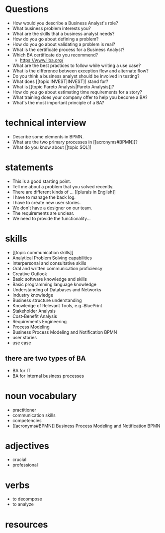 # Questions
- How would you describe a Business Analyst's role?
- What business problem interests you?
- What are the skills that a business analyst needs?
- How do you go about defining a problem?
- How do you go about validating a problem is real?
- What is the certificate process for a Business Analyst?
- Which BA certificate do you recommend?
	- https://www.iiba.org/
-   What are the best practices to follow while writing a use case? 
-   What is the difference between exception flow and alternate flow? 
-   Do you think a business analyst should be involved in testing? 
-   What does [[topic INVEST|INVEST]] stand for? 
-   What is [[topic Pareto Analysis|Pareto Analysis]]?
- How do you go about estimating time requirements for a story?
- What training does your company offer to help you become a BA?
- What's the most important principle of a BA?

# technical interview
- Describe some elements in BPMN.
- What are the two primary processes in [[acronyms#BPMN]]?
- What do you know about [[topic SQL]]
# statements
- This is a good starting point.
- Tell me about a problem that you solved recently.
- There are different kinds of ... [[plurals in English]]
- I have to manage the back log.
- I have to create new user stories.
- We don't have a designer on our team.
- The requirements are unclear.
- We need to provide the functionality...

# skills
- [[topic communication skills]]
-   Analytical Problem Solving capabilities
-   Interpersonal and consultative skills
-   Oral and written communication proficiency
-   Creative Outlook
-   Basic software knowledge and skills
-   Basic programming language knowledge
-   Understanding of Databases and Networks
-   Industry knowledge
-   Business structure understanding
-   Knowledge of Relevant Tools, e.g.:BluePrint
-   Stakeholder Analysis
-   Cost-Benefit Analysis
-   Requirements Engineering
-   Process Modeling
-   Business Process Modeling and Notification BPMN
-   user stories
-   use case



## there are two types of BA
- BA for IT
- BA for internal business processes

# noun vocabulary
- practitioner
- communication skills
- competencies
- [[acronyms#BPMN]]  Business Process Modeling and Notification BPMN


# adjectives
- crucial
- professional

# verbs
- to decompose
- to analyze



# resources

